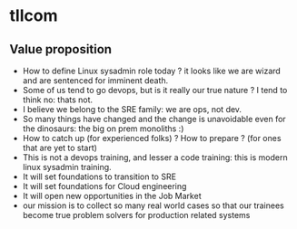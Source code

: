 # tllcom

## Value proposition  

* How to define Linux sysadmin role today ? it looks like we are wizard and are sentenced for imminent death.  
* Some of us tend to go devops, but is it really our true nature ? I tend to think no: thats not.  
* I believe we belong to the SRE family: we are ops, not dev.  
* So many things have changed and the change is unavoidable even for the dinosaurs: the big on prem monoliths :)  
* How to catch up (for experienced folks) ? How to prepare ? (for ones that are yet to start)  
* This is not a devops training, and lesser a code training: this is modern linux sysadmin training.  
* It will set foundations to transition to SRE  
* It will set foundations for Cloud engineering  
* It will open new opportunities in the Job Market  
* our mission is to collect so many real world cases so that our trainees become true problem solvers for production related systems  
  
